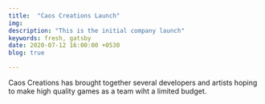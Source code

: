 ```yaml
---
title:  "Caos Creations Launch"
img: 
description: "This is the initial company launch"
keywords: fresh, gatsby
date: 2020-07-12 16:00:00 +0530
blog: true

---
```


Caos Creations has brought together several developers and artists hoping to make high quality games as a team wiht a limited budget.